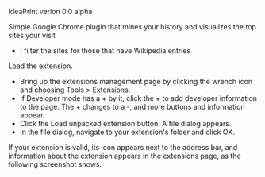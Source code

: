IdeaPrint verion 0.0 alpha

Simple Google Chrome plugin that mines your history and visualizes the top sites your visit
- I filter the sites for those that have Wikipedia entries


Load the extension.
- Bring up the extensions management page by clicking the wrench icon   and choosing Tools > Extensions.
- If Developer mode has a + by it, click the + to add developer information to the page. The + changes to a -, and more buttons and information appear.
- Click the Load unpacked extension button. A file dialog appears.
- In the file dialog, navigate to your extension's folder and click OK.

If your extension is valid, its icon appears next to the address bar, and information about the extension appears in the extensions page, as the following screenshot shows.

